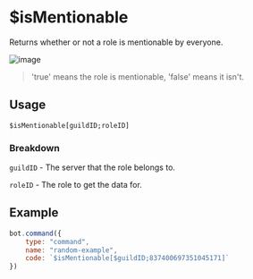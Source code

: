 # $isMentionable
Returns whether or not a role is mentionable by everyone.

![image](https://user-images.githubusercontent.com/69215413/121823186-8afae000-cc71-11eb-9f21-6b6e3af321e9.png)

> 'true' means the role is mentionable, 'false' means it isn't.

## Usage
```
$isMentionable[guildID;roleID]
```

### Breakdown
`guildID` - The server that the role belongs to.

`roleID` - The role to get the data for.

## Example
```js
bot.command({
    type: "command",
    name: "random-example",
    code: `$isMentionable[$guildID;837400697351045171]`
})
```
